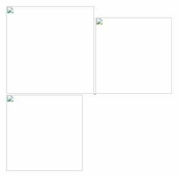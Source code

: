 <a href="/">
  <img height="230em" src="https://github-profile-summary-cards.vercel.app/api/cards/profile-details?username=xhcdpg&theme=github">
  <img height="200em" src="https://github-readme-stats.vercel.app/api?username=xhcdpg&show_icons=true&include_all_commits=true&count_private=true" />
  <img height="200em" src="https://github-readme-stats.vercel.app/api/top-langs?username=xhcdpg&layout=compact&exclude_repo=Android_Homework,rinchannowww.github.io&langs_count=8" />
</a>
